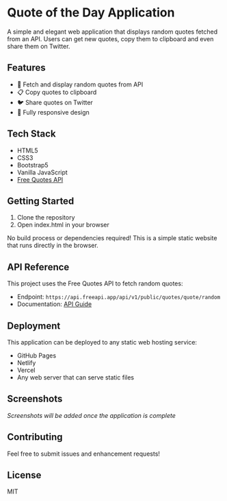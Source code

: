 # Quote of the Day Application

A simple and elegant web application that displays random quotes fetched from an API. Users can get new quotes, copy them to clipboard and even share them on Twitter.

## Features

- 🎯 Fetch and display random quotes from API
- 📋 Copy quotes to clipboard
- 🐦 Share quotes on Twitter
- 📱 Fully responsive design

## Tech Stack

- HTML5
- CSS3
- Bootstrap5
- Vanilla JavaScript
- [Free Quotes API](https://freeapi.app)

## Getting Started

1. Clone the repository
2. Open index.html in your browser

No build process or dependencies required! This is a simple static website that runs directly in the browser. 

## API Reference

This project uses the Free Quotes API to fetch random quotes:
- Endpoint: `https://api.freeapi.app/api/v1/public/quotes/quote/random`
- Documentation: [API Guide](https://freeapi.hashnode.space/api-guide/apireference/getARandomQuote)

## Deployment

This application can be deployed to any static web hosting service:
- GitHub Pages
- Netlify
- Vercel
- Any web server that can serve static files

## Screenshots

*Screenshots will be added once the application is complete*

## Contributing

Feel free to submit issues and enhancement requests!

## License

MIT